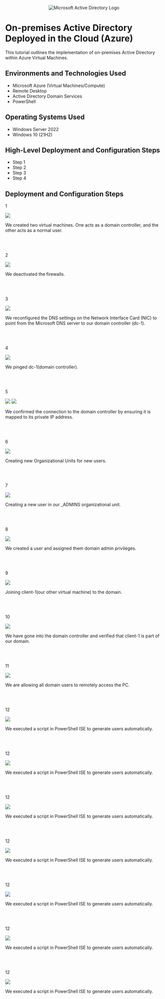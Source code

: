 <p align="center">
<img src="https://i.imgur.com/pU5A58S.png" alt="Microsoft Active Directory Logo"/>
</p>

<h1>On-premises Active Directory Deployed in the Cloud (Azure)</h1>
This tutorial outlines the implementation of on-premises Active Directory within Azure Virtual Machines.<br />


<h2>Environments and Technologies Used</h2>

- Microsoft Azure (Virtual Machines/Compute)
- Remote Desktop
- Active Directory Domain Services
- PowerShell

<h2>Operating Systems Used </h2>

- Windows Server 2022
- Windows 10 (21H2)

<h2>High-Level Deployment and Configuration Steps</h2>

- Step 1
- Step 2
- Step 3
- Step 4

<h2>Deployment and Configuration Steps</h2>

1<p>
<img src="https://scontent-lga3-1.xx.fbcdn.net/v/t1.15752-9/462544246_1235664007678390_3086403986479741365_n.png?_nc_cat=106&ccb=1-7&_nc_sid=9f807c&_nc_ohc=Wg-0S3w1jAwQ7kNvgESYs3T&_nc_zt=23&_nc_ht=scontent-lga3-1.xx&_nc_gid=Abqi_KPEuNkhc_Q1aQhrpse&oh=03_Q7cD1QHqPYx5Gvyk2Uzcotw6cuqlSRtbYxKBNNr8WpKj1UfJzQ&oe=6740F7A2"/>
</p>
<p>
We created two virtual machines. One acts as a domain controller, and the other acts as a normal user.
</p>
<br />
<br />

2<p>
<img src="https://scontent-lga3-1.xx.fbcdn.net/v/t1.15752-9/462584693_1563216618411905_1197264063529969099_n.jpg?_nc_cat=103&ccb=1-7&_nc_sid=9f807c&_nc_ohc=Xdy7NWlB2JcQ7kNvgEwbnLe&_nc_zt=23&_nc_ht=scontent-lga3-1.xx&_nc_gid=APcWv6vKB8j5iRj-SIDU8RJ&oh=03_Q7cD1QGL-UAavLY1X2k0rZFJXDoPktf-VeSHOoF6lkwDCO3YZg&oe=6741BD0F"/>
</p>
<p>
We deactivated the firewalls.
</p>
<br />
<br />

3<p>
<img src="https://scontent-lga3-1.xx.fbcdn.net/v/t1.15752-9/462576843_893760036047622_1531729058594363453_n.png?_nc_cat=111&ccb=1-7&_nc_sid=9f807c&_nc_ohc=4d8UTaWqaycQ7kNvgG_mgP1&_nc_zt=23&_nc_ht=scontent-lga3-1.xx&_nc_gid=A5ZSr92FivegmYKc48b3HQB&oh=03_Q7cD1QG-oLXdVZge4Vc-YWyCYPDucL8gOndOB_Bj2y554oVvUA&oe=6741C258"/>
</p>
<p>
We reconfigured the DNS settings on the Network Interface Card (NIC) to point from the Microsoft DNS server to our domain controller (dc-1).
</p>
<br />
<br />

4<p>
<img src="https://scontent-lga3-2.xx.fbcdn.net/v/t1.15752-9/462636456_1342098450508508_8958125043448141698_n.png?_nc_cat=100&ccb=1-7&_nc_sid=9f807c&_nc_ohc=AqRXO0Icq0QQ7kNvgHcdPWy&_nc_zt=23&_nc_ht=scontent-lga3-2.xx&_nc_gid=A5igbUa9pEBNEwwwVdVNYAS&oh=03_Q7cD1QEdm998OOGCLmBky-SdUqEkNx8xkSaOBnaEcWzQ7KVcLQ&oe=6741ACF9"/>
</p>
<p>
We pinged dc-1(domain controller).
</p>
<br />
<br />

5<p>
<img src="https://scontent-lga3-1.xx.fbcdn.net/v/t1.15752-9/462570300_861697029095701_4025974581568336172_n.png?_nc_cat=110&ccb=1-7&_nc_sid=9f807c&_nc_ohc=sUdf3pnGtRMQ7kNvgHCLaTO&_nc_zt=23&_nc_ht=scontent-lga3-1.xx&_nc_gid=A-VNK-1O5OuqOBDcpb9rMGm&oh=03_Q7cD1QHPDSUXXyX-tzQt0u66CjscBH4kgeQkVdV3HNrAEf8ABQ&oe=6741CFD3"/>
<img src="https://scontent-lga3-1.xx.fbcdn.net/v/t1.15752-9/462564925_338946755945928_4190073136591104224_n.png?_nc_cat=111&ccb=1-7&_nc_sid=9f807c&_nc_ohc=8I7ZuQ_2w1wQ7kNvgGRknEj&_nc_zt=23&_nc_ht=scontent-lga3-1.xx&_nc_gid=Au4ySySSOypp8cbvMxPqSkr&oh=03_Q7cD1QG75sPUbm9m-e0vQA6JVK7mZ46-ph9zQZ1QRc__QMsH1w&oe=67419F67"/>
</p>
<p>
We confirmed the connection to the domain controller by ensuring it is mapped to its private IP address.
</p>
<br />
<br />

6<p>
<img src="https://scontent-lga3-2.xx.fbcdn.net/v/t1.15752-9/462534228_1670737330151926_3810997668420009357_n.png?_nc_cat=109&ccb=1-7&_nc_sid=9f807c&_nc_ohc=tfZdSdpmMtEQ7kNvgF87LQy&_nc_zt=23&_nc_ht=scontent-lga3-2.xx&_nc_gid=AiFolAgaIYVvfbMiBqYPO8p&oh=03_Q7cD1QGu-LNsqsQ_fPQpC3ByNMo3P7baXisfS0BHTZFS3lGSbQ&oe=6741BE88"/>
</p>
<p>
Creating new Organizational Units for new users.
</p>
<br />
<br />

7<p>
<img src="https://scontent-lga3-1.xx.fbcdn.net/v/t1.15752-9/462566814_1077870940654756_1348718392543597969_n.png?_nc_cat=102&ccb=1-7&_nc_sid=9f807c&_nc_ohc=tWfZioSrU8gQ7kNvgFNwhAP&_nc_zt=23&_nc_ht=scontent-lga3-1.xx&_nc_gid=AEsgu4C80ehadPXzPGcB2wd&oh=03_Q7cD1QHtg3cI53Gxo3gEPiIQttgU0s7_fkeonOGYQNdHY0B3Dw&oe=6741B26E"/>
</p>
<p>
Creating a new user in our _ADMINS organizational unit.
</p>
<br />
<br />

8<p>
<img src="https://scontent-lga3-2.xx.fbcdn.net/v/t1.15752-9/462639871_1139665467515654_7889629944978758830_n.png?_nc_cat=105&ccb=1-7&_nc_sid=9f807c&_nc_ohc=qTArYS6yT6MQ7kNvgFxL9So&_nc_zt=23&_nc_ht=scontent-lga3-2.xx&_nc_gid=AJ65F8k0qIPrVwkgmb7687O&oh=03_Q7cD1QF55e_oGF5TAARtL7z_rQOYZQonVU2Xd8VvqnmdGI-4pw&oe=6741D521"/>
</p>
<p>
We created a user and assigned them domain admin privileges.
</p>
<br />
<br />


9<p>
<img src="https://scontent-lga3-1.xx.fbcdn.net/v/t1.15752-9/462554852_8635879536500336_3794130011411122602_n.png?_nc_cat=111&ccb=1-7&_nc_sid=9f807c&_nc_ohc=zvziNb7TCBQQ7kNvgFX-kRi&_nc_zt=23&_nc_ht=scontent-lga3-1.xx&_nc_gid=AJJr5_rr4EscDFyG7kzBp7Z&oh=03_Q7cD1QHsFgreIdPv0biyKl5qqGDr_ybywP3cRd5-KEacIoxEpw&oe=6741AF34"/>
</p>
<p>
Joining client-1(our other virtual machine) to the domain.
</p>
<br />
<br />


10<p>
<img src="https://scontent-lga3-1.xx.fbcdn.net/v/t1.15752-9/462582425_1222415168882979_7355444991904108241_n.png?_nc_cat=102&ccb=1-7&_nc_sid=9f807c&_nc_ohc=Y29y7jAnSVUQ7kNvgHGqsc-&_nc_zt=23&_nc_ht=scontent-lga3-1.xx&_nc_gid=AnFKE3kHVPt-YrXO53Bl-7a&oh=03_Q7cD1QEB9U5-WLuih82L_OOX8659UaoZo46sHzZNXvZGi18HJQ&oe=6741BA82"/>
</p>
<p>
We have gone into the domain controller and verified that client-1 is part of our domain.
</p>
<br />
<br />

11<p>
<img src="https://scontent-lga3-1.xx.fbcdn.net/v/t1.15752-9/462554686_924252013141893_7102575562790680270_n.png?_nc_cat=111&ccb=1-7&_nc_sid=9f807c&_nc_ohc=Tm3jwZfoOXwQ7kNvgH6-WIm&_nc_zt=23&_nc_ht=scontent-lga3-1.xx&_nc_gid=AIh6LNamIj0y6xWKNrVVmQc&oh=03_Q7cD1QH0BtYNRNQZnhlXuE9kmWFXNoBUiJTyVU09Z-fMWSFsfQ&oe=6741A79A"/>
</p>
<p>
We are allowing all domain users to remotely access the PC.
</p>
<br />
<br />

12<p>
<img src="https://scontent-lga3-2.xx.fbcdn.net/v/t1.15752-9/462576772_2506724679533735_4117456061274827569_n.png?_nc_cat=100&ccb=1-7&_nc_sid=9f807c&_nc_ohc=11pieaCYzRIQ7kNvgHLnt_r&_nc_zt=23&_nc_ht=scontent-lga3-2.xx&_nc_gid=A1mZ_U4Rr-kQ5xH7SzLigPT&oh=03_Q7cD1QGZgWZUms03YZBS5DtAoaEsy5cevSEp4Z-vbNWI5l7WFA&oe=6741C684"/>
</p>
<p>
We executed a script in PowerShell ISE to generate users automatically.
</p>
<br />
<br />

12<p>
<img src="https://scontent-lga3-2.xx.fbcdn.net/v/t1.15752-9/462576772_2506724679533735_4117456061274827569_n.png?_nc_cat=100&ccb=1-7&_nc_sid=9f807c&_nc_ohc=11pieaCYzRIQ7kNvgHLnt_r&_nc_zt=23&_nc_ht=scontent-lga3-2.xx&_nc_gid=A1mZ_U4Rr-kQ5xH7SzLigPT&oh=03_Q7cD1QGZgWZUms03YZBS5DtAoaEsy5cevSEp4Z-vbNWI5l7WFA&oe=6741C684"/>
</p>
<p>
We executed a script in PowerShell ISE to generate users automatically.
</p>
<br />
<br />

12<p>
<img src="https://scontent-lga3-2.xx.fbcdn.net/v/t1.15752-9/462576772_2506724679533735_4117456061274827569_n.png?_nc_cat=100&ccb=1-7&_nc_sid=9f807c&_nc_ohc=11pieaCYzRIQ7kNvgHLnt_r&_nc_zt=23&_nc_ht=scontent-lga3-2.xx&_nc_gid=A1mZ_U4Rr-kQ5xH7SzLigPT&oh=03_Q7cD1QGZgWZUms03YZBS5DtAoaEsy5cevSEp4Z-vbNWI5l7WFA&oe=6741C684"/>
</p>
<p>
We executed a script in PowerShell ISE to generate users automatically.
</p>
<br />
<br />

12<p>
<img src="https://scontent-lga3-2.xx.fbcdn.net/v/t1.15752-9/462576772_2506724679533735_4117456061274827569_n.png?_nc_cat=100&ccb=1-7&_nc_sid=9f807c&_nc_ohc=11pieaCYzRIQ7kNvgHLnt_r&_nc_zt=23&_nc_ht=scontent-lga3-2.xx&_nc_gid=A1mZ_U4Rr-kQ5xH7SzLigPT&oh=03_Q7cD1QGZgWZUms03YZBS5DtAoaEsy5cevSEp4Z-vbNWI5l7WFA&oe=6741C684"/>
</p>
<p>
We executed a script in PowerShell ISE to generate users automatically.
</p>
<br />
<br />

12<p>
<img src="https://scontent-lga3-2.xx.fbcdn.net/v/t1.15752-9/462576772_2506724679533735_4117456061274827569_n.png?_nc_cat=100&ccb=1-7&_nc_sid=9f807c&_nc_ohc=11pieaCYzRIQ7kNvgHLnt_r&_nc_zt=23&_nc_ht=scontent-lga3-2.xx&_nc_gid=A1mZ_U4Rr-kQ5xH7SzLigPT&oh=03_Q7cD1QGZgWZUms03YZBS5DtAoaEsy5cevSEp4Z-vbNWI5l7WFA&oe=6741C684"/>
</p>
<p>
We executed a script in PowerShell ISE to generate users automatically.
</p>
<br />
<br />

12<p>
<img src="https://scontent-lga3-2.xx.fbcdn.net/v/t1.15752-9/462576772_2506724679533735_4117456061274827569_n.png?_nc_cat=100&ccb=1-7&_nc_sid=9f807c&_nc_ohc=11pieaCYzRIQ7kNvgHLnt_r&_nc_zt=23&_nc_ht=scontent-lga3-2.xx&_nc_gid=A1mZ_U4Rr-kQ5xH7SzLigPT&oh=03_Q7cD1QGZgWZUms03YZBS5DtAoaEsy5cevSEp4Z-vbNWI5l7WFA&oe=6741C684"/>
</p>
<p>
We executed a script in PowerShell ISE to generate users automatically.
</p>
<br />
<br />

12<p>
<img src="https://scontent-lga3-2.xx.fbcdn.net/v/t1.15752-9/462576772_2506724679533735_4117456061274827569_n.png?_nc_cat=100&ccb=1-7&_nc_sid=9f807c&_nc_ohc=11pieaCYzRIQ7kNvgHLnt_r&_nc_zt=23&_nc_ht=scontent-lga3-2.xx&_nc_gid=A1mZ_U4Rr-kQ5xH7SzLigPT&oh=03_Q7cD1QGZgWZUms03YZBS5DtAoaEsy5cevSEp4Z-vbNWI5l7WFA&oe=6741C684"/>
</p>
<p>
We executed a script in PowerShell ISE to generate users automatically.
</p>
<br />
<br />

